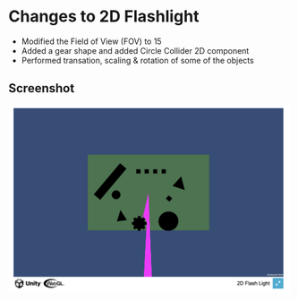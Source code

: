 # Changes to 2D Flashlight

* Modified the Field of View (FOV) to 15
* Added a gear shape and added Circle Collider 2D component
* Performed transation, scaling & rotation of some of the objects

## Screenshot
![](https://github.com/MaestroJazz/unity-mechanics/blob/main/programs/2d_flashlight/screenshot.png)
